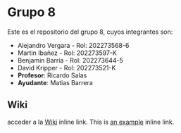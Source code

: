 # Grupo 8
Este es el repositorio del grupo 8, cuyos integrantes son:
- Alejandro Vergara - Rol: 202273568-6
- Martin Ibañez - Rol: 202273597-K
- Benjamin Barria - Rol: 202273644-5 
- David Kripper - Rol: 202273521-K
- **Profesor**: Ricardo Salas
- **Ayudante**: Matias Barrera

## Wiki 
acceder a la [Wiki]([https://github.com/Mappo1562/GRUPO8-2024-PROYINF/wiki]) inline link.
This is [an example](http://example.com/ "Title") inline link.
